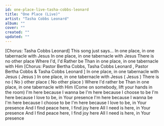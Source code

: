 ```yaml
---
id: one-place-live-tasha-cobbs-leonard
title: "One Place (Live)"
artist: "Tasha Cobbs Leonard"
album: ""
cover: ""
created: ""
updated: ""
---
```


[Chorus: Tasha Cobbs Leonard]
This song just says...
In one place, in one tabernacle with Jesus
In one place, in one tabernacle with Jesus
There is no other place
Where I'd, I'd Rather be
Than in one place, in one tabernacle with Him
[Chorus: Pastor Bertha Cobbs, 
Tasha Cobbs Leonard
, 
Pastor Bertha Cobbs & Tasha Cobbs Leonard
]
In one place, in one tabernacle with Jesus (
Jesus
)
In one place, in one tabernacle with Jesus (
Jesus
)
There is no (
No
) other place (
No other place
)
Where I'd rather be
Than in 
one place, in one tabernacle with Him
(Come on somebody, lift your hands in the room)
I'm here because I wanna be
I'm here because I choose to be
I'm here because I love to be, in Your presence
I'm here because I wanna be
I'm here because I choose to be
I'm here because I love to be, in Your presence
And I find peace here, I find joy here
All I need is here, in Your presence
And I find peace here, I find joy here
All I need is here, in Your presence